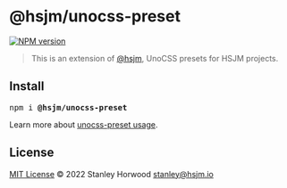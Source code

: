 # @hsjm/unocss-preset

[![NPM version](https://img.shields.io/npm/v/@hsjm/unocss-preset?color=a1b858)](https://www.npmjs.com/package/@hsjm/unocss-preset)

> This is an extension of [@hsjm](https://github.com/hsjm-io/hsjm), UnoCSS presets for HSJM projects.

## Install

<pre class='language-bash'>
npm i <b>@hsjm/unocss-preset</b>
</pre>

Learn more about [unocss-preset usage](https://docs.hsjm.io/guide/unocss-preset).

## License

[MIT License](https://github.com/hsjm-io/hsjm/blob/master/LICENSE) © 2022 Stanley Horwood <stanley@hsjm.io>
  